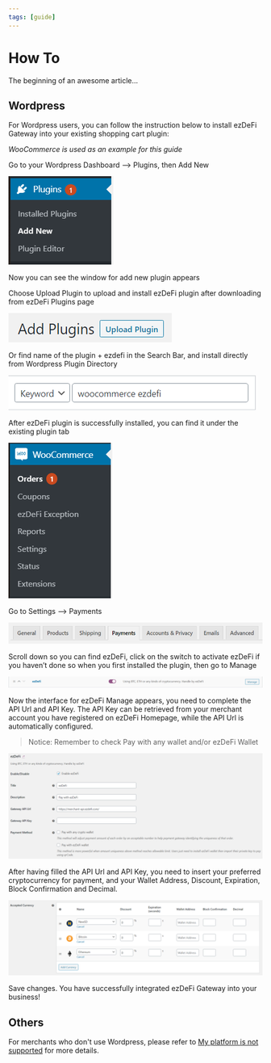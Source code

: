 ```yaml
---
tags: [guide]
---
```


# How To
The beginning of an awesome article...

## Wordpress
For Wordpress users, you can follow the instruction below to install ezDeFi Gateway into your existing shopping cart plugin:

*WooCommerce is used as an example for this guide*

Go to your Wordpress Dashboard –> Plugins, then Add New

![Add new plugin to Wordpress](../img/add-new.png "Add new plugin")

Now you can see the window for add new plugin appears

Choose Upload Plugin to upload and install ezDeFi plugin after downloading from ezDeFi Plugins page

![Upload downloaded plugin to Wordpress](../img/upload.png "Upload plugin")

Or find name of the plugin + ezdefi in the Search Bar, and install directly from Wordpress Plugin Directory

![Search for ezDeFi plugin in marketplace](../img/search.png "Search plugin")

After ezDeFi plugin is successfully installed, you can find it under the existing plugin tab

![WooCommerce display ezDeFi plugin](../img/woocommerce.png "WooCommerce display")

Go to Settings –> Payments

![Go to WooCommerce Payment Settings](../img/payment.png "WooCommerce settings")

Scroll down so you can find ezDeFi, click on the switch to activate ezDeFi if you haven’t done so when you first installed the plugin, then go to Manage

![Click on Manage to change the settings of EzDeFi](../img/manage.png "ezDeFi Settings")

Now the interface for ezDeFi Manage appears, you need to complete the API Url and API Key. The API Key can be retrieved from your merchant account you have registered on ezDeFi Homepage, while the API Url is automatically configured.

> Notice:
> Remember to check Pay with any wallet and/or ezDeFi Wallet 

![Fill in the API for ezDeFi Settings](../img/api.png "API Url and API Key")

After having filled the API Url and API Key, you need to insert your preferred cryptocurrency for payment, and your Wallet Address, Discount, Expiration, Block Confirmation and Decimal.

![Fill in the details of your merchant crypto wallet](../img/wallet.png "Wallet display")

Save changes. You have successfully integrated ezDeFi Gateway into your business!

## Others
For merchants who don't use Wordpress, please refer to [My platform is not supported](https://docs.ezdefi.com/p/docs/gh/ezdefi-docs/docs/docs/My%20platform%20is%20not%20supported/1.introduction.md) for more details.
